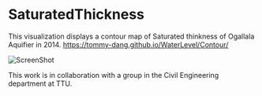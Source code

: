 # SaturatedThickness
This visualization displays a contour map of Saturated thinkness of Ogallala Aquifier in 2014.
https://tommy-dang.github.io/WaterLevel/Contour/

![ScreenShot](https://github.com/iDataVisualizationLab/SaturatedThickness/blob/master/figures/jsVersion.png)

This work is in collaboration with a group in the Civil Engineering department at TTU.